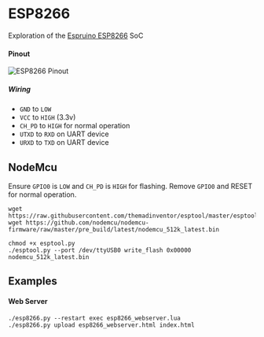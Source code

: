 # ESP8266

Exploration of the [Espruino ESP8266](http://www.espruino.com/ESP8266) SoC

#### Pinout

![ESP8266 Pinout](http://www.espruino.com/refimages/ESP8266_pinout.png)

##### Wiring

* `GND` to `LOW`
* `VCC` to `HIGH` (3.3v)
* `CH_PD` to `HIGH` for normal operation
* `UTXD` to `RXD` on UART device
* `URXD` to `TXD` on UART device

## NodeMcu
Ensure `GPIO0` is `LOW` and `CH_PD` is `HIGH` for flashing. Remove `GPIO0` and RESET for normal operation.
```
wget https://raw.githubusercontent.com/themadinventor/esptool/master/esptool.py
wget https://github.com/nodemcu/nodemcu-firmware/raw/master/pre_build/latest/nodemcu_512k_latest.bin

chmod +x esptool.py
./esptool.py --port /dev/ttyUSB0 write_flash 0x00000 nodemcu_512k_latest.bin
```

## Examples
#### Web Server
```
./esp8266.py --restart exec esp8266_webserver.lua
./esp8266.py upload esp8266_webserver.html index.html
```

